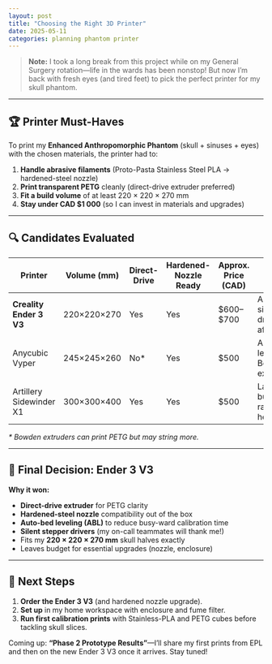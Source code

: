 ```yaml
---
layout: post
title: "Choosing the Right 3D Printer"
date: 2025-05-11
categories: planning phantom printer
---
```


> **Note:** I took a long break from this project while on my General Surgery rotation—life in the wards has been nonstop! But now I’m back with fresh eyes (and tired feet) to pick the perfect printer for my skull phantom.

---

## 🏆 Printer Must-Haves

To print my **Enhanced Anthropomorphic Phantom** (skull + sinuses + eyes) with the chosen materials, the printer had to:

1. **Handle abrasive filaments** (Proto-Pasta Stainless Steel PLA → hardened-steel nozzle)  
2. **Print transparent PETG** cleanly (direct-drive extruder preferred)  
3. **Fit a build volume** of at least 220 × 220 × 270 mm  
4. **Stay under CAD \$1 000** (so I can invest in materials and upgrades)

---

## 🔍 Candidates Evaluated

| Printer               | Volume (mm)      | Direct-Drive | Hardened-Nozzle Ready | Approx. Price (CAD) | Notes                         |
|-----------------------|------------------|--------------|-----------------------|---------------------|-------------------------------|
| **Creality Ender 3 V3** | 220×220×270      | Yes          | Yes                   | \$600–\$700         | ABL, silent drivers, affordable |
| Anycubic Vyper        | 245×245×260      | No*          | Yes                   | \$500               | Auto-level; Bowden extruder  |
| Artillery Sidewinder X1| 300×300×400     | Yes          | Yes                   | \$500               | Large build; rapid heat-bed   |

_* Bowden extruders can print PETG but may string more._

---

## 🎯 Final Decision: Ender 3 V3

**Why it won:**

- **Direct-drive extruder** for PETG clarity  
- **Hardened-steel nozzle** compatibility out of the box  
- **Auto-bed leveling (ABL)** to reduce busy-ward calibration time  
- **Silent stepper drivers** (my on-call teammates will thank me!)  
- Fits my **220 × 220 × 270 mm** skull halves exactly  
- Leaves budget for essential upgrades (nozzle, enclosure)

---

## 🔧 Next Steps

1. **Order the Ender 3 V3** (and hardened nozzle upgrade).  
2. **Set up** in my home workspace with enclosure and fume filter.  
3. **Run first calibration prints** with Stainless-PLA and PETG cubes before tackling skull slices.  

Coming up: **“Phase 2 Prototype Results”**—I’ll share my first prints from EPL and then on the new Ender 3 V3 once it arrives. Stay tuned!  
